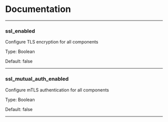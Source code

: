 
# Documentation

***

### ssl_enabled

Configure TLS encryption for all components

Type: Boolean

Default: false

***

### ssl_mutual_auth_enabled

Configure mTLS authentication for all components

Type: Boolean

Default: false

***
